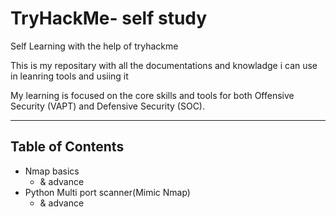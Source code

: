 # TryHackMe- self study
Self Learning with the help of tryhackme 

This is my repositary with all the documentations and knowladge i can use in leanring tools and usiing it 

My learning is focused on the core skills and tools for both Offensive Security (VAPT) and Defensive Security (SOC).

---

## Table of Contents

* Nmap basics
  * & advance
* Python Multi port scanner(Mimic Nmap)
  * & advance 



